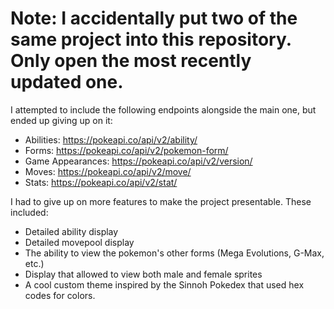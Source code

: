 # Note: I accidentally put two of the same project into this repository. Only open the most recently updated one.

I attempted to include the following endpoints alongside the main one, but ended up giving up on it:
  - Abilities: https://pokeapi.co/api/v2/ability/
  - Forms: https://pokeapi.co/api/v2/pokemon-form/
  - Game Appearances: https://pokeapi.co/api/v2/version/
  - Moves: https://pokeapi.co/api/v2/move/
  - Stats: https://pokeapi.co/api/v2/stat/

I had to give up on more features to make the project presentable. These included:
  - Detailed ability display
  - Detailed movepool display
  - The ability to view the pokemon's other forms (Mega Evolutions, G-Max, etc.)
  - Display that allowed to view both male and female sprites
  - A cool custom theme inspired by the Sinnoh Pokedex that used hex codes for colors.
